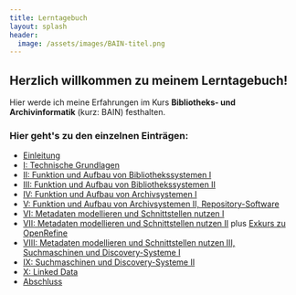 ```yaml
---
title: Lerntagebuch
layout: splash
header:
  image: /assets/images/BAIN-titel.png
---
```

## Herzlich willkommen zu meinem Lerntagebuch!

Hier werde ich meine Erfahrungen im Kurs **Bibliotheks- und Archivinformatik** (kurz: BAIN) festhalten. 

### Hier geht's zu den einzelnen Einträgen: 

  * [Einleitung](_posts/2020-09-10-einfuehrung.md)
  * [I: Technische Grundlagen](_posts/2020-09-10-lektion1.md)
  * [II: Funktion und Aufbau von Bibliothekssystemen I](_posts/2020-09-25-lektion2.md)
  * [III: Funktion und Aufbau von Bibliothekssystemen II](_posts/2020-10-02-lektion3.md)
  * [IV: Funktion und Aufbau von Archivsystemen I](_posts/2020-10-09-lektion4.md)
  * [V: Funktion und Aufbau von Archivsystemen II, Repository-Software](_posts/2020-10-16-lektion5.md)
  * [VI: Metadaten modellieren und Schnittstellen nutzen I](_posts/2020-10-30-lektion6.md)
  * [VII: Metadaten modellieren und Schnittstellen nutzen II](_posts/2020-11-20-lektion7.md) plus [Exkurs zu OpenRefine](_posts/2020-11-20-exkurs-lektion7.md)
  * [VIII: Metadaten modellieren und Schnittstellen nutzen III, Suchmaschinen und Discovery-Systeme I](_posts/2020-11-27-lektion8.md)
  * [IX: Suchmaschinen und Discovery-Systeme II](_posts/2020-12-11-lektion9.md)
  * [X: Linked Data](_posts/2020-12-18-lektion10.md)
  * [Abschluss](_posts/2020-12-31-schluss.md)





